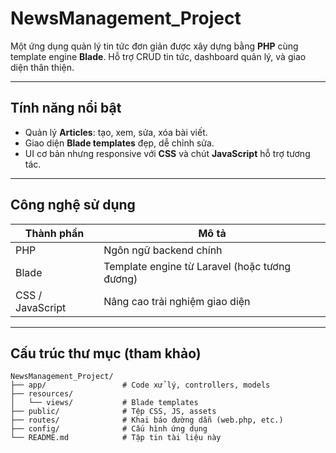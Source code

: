 #  NewsManagement_Project

Một ứng dụng quản lý tin tức đơn giản được xây dựng bằng **PHP** cùng template engine **Blade**. Hỗ trợ CRUD tin tức, dashboard quản lý, và giao diện thân thiện.

---

##  Tính năng nổi bật

- Quản lý **Articles**: tạo, xem, sửa, xóa bài viết.
- Giao diện **Blade templates** đẹp, dễ chỉnh sửa.
- UI cơ bản nhưng responsive với **CSS** và chút **JavaScript** hỗ trợ tương tác.

---

##  Công nghệ sử dụng

| Thành phần        | Mô tả                             |
|-------------------|------------------------------------|
| PHP               | Ngôn ngữ backend chính             |
| Blade             | Template engine từ Laravel (hoặc tương đương) |
| CSS / JavaScript  | Nâng cao trải nghiệm giao diện     |

---

##  Cấu trúc thư mục (tham khảo)

```text
NewsManagement_Project/
├── app/                 # Code xử lý, controllers, models
├── resources/
│   └── views/           # Blade templates
├── public/              # Tệp CSS, JS, assets
├── routes/              # Khai báo đường dẫn (web.php, etc.)
├── config/              # Cấu hình ứng dụng
└── README.md            # Tập tin tài liệu này
